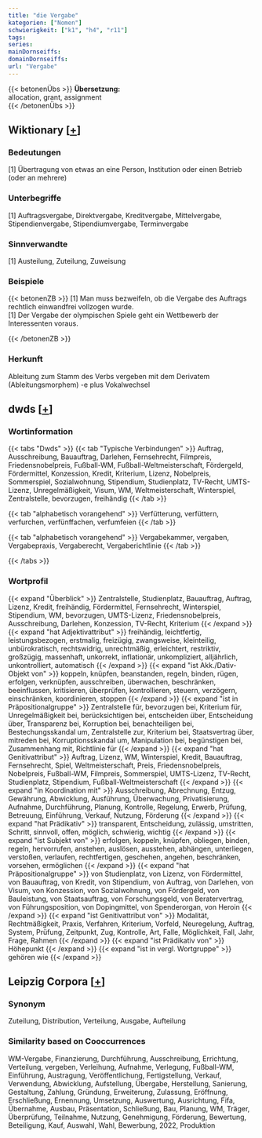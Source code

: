 ```yaml
---
title: "die Vergabe"
kategorien: ["Nomen"]
schwierigkeit: ["k1", "h4", "r11"]
tags:
series:
mainDornseiffs:
domainDornseiffs:
url: "Vergabe"
---
```


{{< betonenÜbs >}}
**Übersetzung:**  
allocation, grant, assignment  
{{< /betonenÜbs >}}

## Wiktionary [[+](https://de.wiktionary.org/wiki/Vergabe)]

### Bedeutungen
[1] Übertragung von etwas an eine Person, Institution oder einen Betrieb (oder an mehrere)  

### Unterbegriffe
[1] Auftragsvergabe, Direktvergabe, Kreditvergabe, Mittelvergabe, Stipendienvergabe, Stipendiumvergabe, Terminvergabe  

### Sinnverwandte
[1] Austeilung, Zuteilung, Zuweisung  

### Beispiele
{{< betonenZB >}}
[1] Man muss bezweifeln, ob die Vergabe des Auftrags rechtlich einwandfrei vollzogen wurde.  
[1] Der Vergabe der olympischen Spiele geht ein Wettbewerb der Interessenten voraus.  

{{< /betonenZB >}}
### Herkunft
Ableitung zum Stamm des Verbs vergeben mit dem Derivatem (Ableitungsmorphem) -e plus Vokalwechsel  



## dwds [[+](https://www.dwds.de/wb/Vergabe)]

### Wortinformation
{{< tabs "Dwds" >}}
{{< tab "Typische Verbindungen" >}}
Auftrag, Ausschreibung, Bauauftrag, Darlehen, Fernsehrecht, Filmpreis, Friedensnobelpreis, Fußball-WM, Fußball-Weltmeisterschaft, Fördergeld, Fördermittel, Konzession, Kredit, Kriterium, Lizenz, Nobelpreis, Sommerspiel, Sozialwohnung, Stipendium, Studienplatz, TV-Recht, UMTS-Lizenz, Unregelmäßigkeit, Visum, WM, Weltmeisterschaft, Winterspiel, Zentralstelle, bevorzugen, freihändig
{{< /tab >}}

{{< tab "alphabetisch vorangehend" >}}
Verfütterung, verfüttern, verfurchen, verfünffachen, verfumfeien
{{< /tab >}}

{{< tab "alphabetisch vorangehend" >}}
Vergabekammer, vergaben, Vergabepraxis, Vergaberecht, Vergaberichtlinie
{{< /tab >}}

{{< /tabs >}}

### Wortprofil
{{< expand "Überblick" >}} Zentralstelle, Studienplatz, Bauauftrag, Auftrag, Lizenz, Kredit, freihändig, Fördermittel, Fernsehrecht, Winterspiel, Stipendium, WM, bevorzugen, UMTS-Lizenz, Friedensnobelpreis, Ausschreibung, Darlehen, Konzession, TV-Recht, Kriterium {{< /expand >}}
{{< expand "hat Adjektivattribut" >}} freihändig, leichtfertig, leistungsbezogen, erstmalig, freizügig, zwangsweise, kleinteilig, unbürokratisch, rechtswidrig, unrechtmäßig, erleichtert, restriktiv, großzügig, massenhaft, unkorrekt, inflationär, unkompliziert, alljährlich, unkontrolliert, automatisch {{< /expand >}}
{{< expand "ist Akk./Dativ-Objekt von" >}} koppeln, knüpfen, beanstanden, regeln, binden, rügen, erfolgen, verknüpfen, ausschreiben, überwachen, beschränken, beeinflussen, kritisieren, überprüfen, kontrollieren, steuern, verzögern, einschränken, koordinieren, stoppen {{< /expand >}}
{{< expand "ist in Präpositionalgruppe" >}} Zentralstelle für, bevorzugen bei, Kriterium für, Unregelmäßigkeit bei, berücksichtigen bei, entscheiden über, Entscheidung über, Transparenz bei, Korruption bei, benachteiligen bei, Bestechungsskandal um, Zentralstelle zur, Kriterium bei, Staatsvertrag über, mitreden bei, Korruptionsskandal um, Manipulation bei, begünstigen bei, Zusammenhang mit, Richtlinie für {{< /expand >}}
{{< expand "hat Genitivattribut" >}} Auftrag, Lizenz, WM, Winterspiel, Kredit, Bauauftrag, Fernsehrecht, Spiel, Weltmeisterschaft, Preis, Friedensnobelpreis, Nobelpreis, Fußball-WM, Filmpreis, Sommerspiel, UMTS-Lizenz, TV-Recht, Studienplatz, Stipendium, Fußball-Weltmeisterschaft {{< /expand >}}
{{< expand "in Koordination mit" >}} Ausschreibung, Abrechnung, Entzug, Gewährung, Abwicklung, Ausführung, Überwachung, Privatisierung, Aufnahme, Durchführung, Planung, Kontrolle, Regelung, Erwerb, Prüfung, Betreuung, Einführung, Verkauf, Nutzung, Förderung {{< /expand >}}
{{< expand "hat Prädikativ" >}} transparent, Entscheidung, zulässig, umstritten, Schritt, sinnvoll, offen, möglich, schwierig, wichtig {{< /expand >}}
{{< expand "ist Subjekt von" >}} erfolgen, koppeln, knüpfen, obliegen, binden, regeln, hervorrufen, anstehen, auslösen, ausstehen, abhängen, unterliegen, verstoßen, verlaufen, rechtfertigen, geschehen, angehen, beschränken, vorsehen, ermöglichen {{< /expand >}}
{{< expand "hat Präpositionalgruppe" >}} von Studienplatz, von Lizenz, von Fördermittel, von Bauauftrag, von Kredit, von Stipendium, von Auftrag, von Darlehen, von Visum, von Konzession, von Sozialwohnung, von Fördergeld, von Bauleistung, von Staatsauftrag, von Forschungsgeld, von Beratervertrag, von Führungsposition, von Dopingmittel, von Spenderorgan, von Heroin {{< /expand >}}
{{< expand "ist Genitivattribut von" >}} Modalität, Rechtmäßigkeit, Praxis, Verfahren, Kriterium, Vorfeld, Neuregelung, Auftrag, System, Prüfung, Zeitpunkt, Zug, Kontrolle, Art, Falle, Möglichkeit, Fall, Jahr, Frage, Rahmen {{< /expand >}}
{{< expand "ist Prädikativ von" >}} Höhepunkt {{< /expand >}}
{{< expand "ist in vergl. Wortgruppe" >}} gehören wie {{< /expand >}}

## Leipzig Corpora [[+](https://corpora.uni-leipzig.de/en/res?word=Vergabe&corpusId=deu_newscrawl-public_2018)]


### Synonym
Zuteilung, Distribution, Verteilung, Ausgabe, Aufteilung


### Similarity based on Cooccurrences
WM-Vergabe, Finanzierung, Durchführung, Ausschreibung, Errichtung, Verteilung, vergeben, Verleihung, Aufnahme, Verlegung, Fußball-WM, Einführung, Austragung, Veröffentlichung, Fertigstellung, Verkauf, Verwendung, Abwicklung, Aufstellung, Übergabe, Herstellung, Sanierung, Gestaltung, Zahlung, Gründung, Erweiterung, Zulassung, Eröffnung, Erschließung, Ernennung, Umsetzung, Auswertung, Ausrichtung, Fifa, Übernahme, Ausbau, Präsentation, Schließung, Bau, Planung, WM, Träger, Überprüfung, Teilnahme, Nutzung, Genehmigung, Förderung, Bewertung, Beteiligung, Kauf, Auswahl, Wahl, Bewerbung, 2022, Produktion

